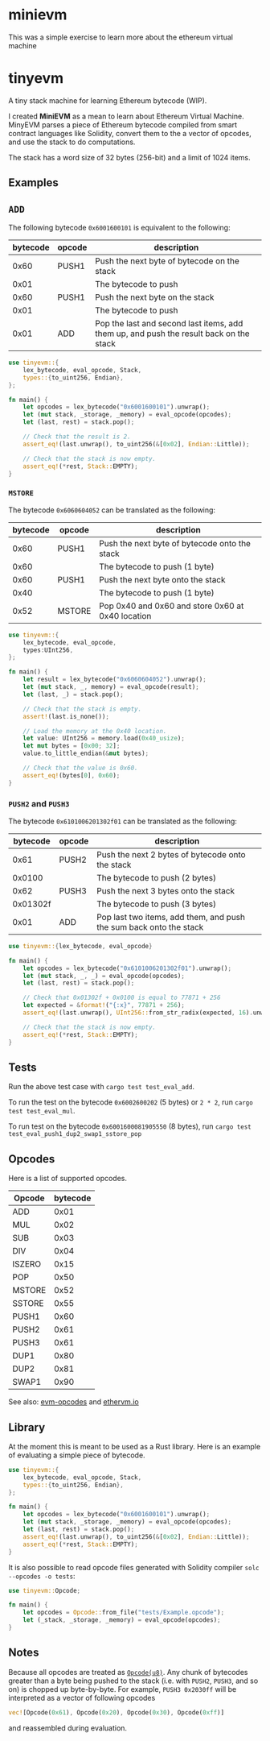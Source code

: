 # minievm
This was a simple exercise to learn more about the ethereum virtual machine
# tinyevm

A tiny stack machine for learning Ethereum bytecode (WIP).

I created **MiniEVM** as a mean to learn about Ethereum Virtual Machine. MinyEVM parses a piece of Ethereum bytecode compiled from smart contract languages like Solidity, convert them to the a vector of opcodes, and use the stack to do computations.

The stack has a word size of 32 bytes (256-bit) and a limit of 1024 items.

## Examples

## `ADD`

The following bytecode `0x6001600101` is equivalent to the following:

| bytecode |  opcode |                  description                  |
|----------|---------|-----------------------------------------------|
|   0x60   |  PUSH1  | Push the next byte of bytecode on the stack   |
|   0x01   |         | The bytecode to push                          |
|   0x60   |  PUSH1  | Push the next byte on the stack               |
|   0x01   |         | The bytecode to push                          |
|   0x01   |   ADD   | Pop the last and second last items, add them up, and push the result back on the stack |

```rust
use tinyevm::{
    lex_bytecode, eval_opcode, Stack,
    types::{to_uint256, Endian},
};

fn main() {
    let opcodes = lex_bytecode("0x6001600101").unwrap();
    let (mut stack, _storage, _memory) = eval_opcode(opcodes);
    let (last, rest) = stack.pop();

    // Check that the result is 2.
    assert_eq!(last.unwrap(), to_uint256(&[0x02], Endian::Little));

    // Check that the stack is now empty.
    assert_eq!(*rest, Stack::EMPTY);
}
```

### `MSTORE`

The bytecode `0x6060604052` can be translated as the following:

| bytecode |  opcode |                  description                  |
|----------|---------|-----------------------------------------------|
|   0x60   |  PUSH1  | Push the next byte of bytecode onto the stack |
|   0x60   |         | The bytecode to push (1 byte)                 |
|   0x60   |  PUSH1  | Push the next byte onto the stack             |
|   0x40   |         | The bytecode to push (1 byte)                 |
|   0x52   |  MSTORE | Pop 0x40 and 0x60 and store 0x60 at 0x40 location |

```rust
use tinyevm::{
    lex_bytecode, eval_opcode,
    types:UInt256,
};

fn main() {
    let result = lex_bytecode("0x6060604052").unwrap();
    let (mut stack, _, memory) = eval_opcode(result);
    let (last, _) = stack.pop();

    // Check that the stack is empty.
    assert!(last.is_none());

    // Load the memory at the 0x40 location.
    let value: UInt256 = memory.load(0x40_usize);
    let mut bytes = [0x00; 32];
    value.to_little_endian(&mut bytes);

    // Check that the value is 0x60.
    assert_eq!(bytes[0], 0x60);
}
```
### `PUSH2` and `PUSH3`

The bytecode `0x6101006201302f01` can be translated as the following:

| bytecode   |  opcode |                  description                     |
|------------|---------|--------------------------------------------------|
|   0x61     |  PUSH2  | Push the next 2 bytes of bytecode onto the stack |
|   0x0100   |         | The bytecode to push (2 bytes)                   |
|   0x62     |  PUSH3  | Push the next 3 bytes onto the stack             |
|   0x01302f |         | The bytecode to push (3 bytes)                   |
|   0x01     |  ADD    | Pop last two items, add them, and push the sum back onto the stack |

```rust
use tinyevm::{lex_bytecode, eval_opcode}

fn main() {
    let opcodes = lex_bytecode("0x6101006201302f01").unwrap();
    let (mut stack, _, _) = eval_opcode(opcodes);
    let (last, rest) = stack.pop();

    // Check that 0x01302f + 0x0100 is equal to 77871 + 256
    let expected = &format!("{:x}", 77871 + 256);
    assert_eq!(last.unwrap(), UInt256::from_str_radix(expected, 16).unwrap());

    // Check that the stack is now empty.
    assert_eq!(*rest, Stack::EMPTY);
}
```

## Tests

Run the above test case with `cargo test test_eval_add`.

To run the test on the bytecode `0x6002600202` (5 bytes) or `2 * 2`, run `cargo test test_eval_mul`.

To run test on the bytecode `0x6001600081905550` (8 bytes), run `cargo test test_eval_push1_dup2_swap1_sstore_pop`

## Opcodes

Here is a list of supported opcodes.

| Opcode | bytecode |
|--------|----------|
| ADD    | 0x01     |
| MUL    | 0x02     |
| SUB    | 0x03     |
| DIV    | 0x04     |
| ISZERO | 0x15     |
| POP    | 0x50     |
| MSTORE | 0x52     |
| SSTORE | 0x55     |
| PUSH1  | 0x60     |
| PUSH2  | 0x61     |
| PUSH3  | 0x61     |
| DUP1   | 0x80     |
| DUP2   | 0x81     |
| SWAP1  | 0x90     |

See also: [evm-opcodes](https://github.com/crytic/evm-opcodes) and [ethervm.io](https://ethervm.io/)

## Library

At the moment this is meant to be used as a Rust library. Here is an example of evaluating a simple piece of bytecode.

```rust
use tinyevm::{
    lex_bytecode, eval_opcode, Stack,
    types::{to_uint256, Endian},
};

fn main() {
    let opcodes = lex_bytecode("0x6001600101").unwrap();
    let (mut stack, _storage, _memory) = eval_opcode(opcodes);
    let (last, rest) = stack.pop();
    assert_eq!(last.unwrap(), to_uint256(&[0x02], Endian::Little));
    assert_eq!(*rest, Stack::EMPTY);
}
```

It is also possible to read opcode files generated with Solidity compiler `solc --opcodes -o tests`:

```rust
use tinyevm::Opcode;

fn main() {
    let opcodes = Opcode::from_file("tests/Example.opcode");
    let (_stack, _storage, _memory) = eval_opcode(opcodes);
}
```

## Notes

Because all opcodes are treated as [`Opcode(u8)`](./opcode.rs). Any chunk of bytecodes greater than a byte being pushed to the stack (i.e. with `PUSH2`, `PUSH3`, and so on) is chopped up byte-by-byte. For example, `PUSH3 0x2030ff` will be interpreted as a vector of following opcodes

```rust
vec![Opcode(0x61), Opcode(0x20), Opcode(0x30), Opcode(0xff)]
```

and reassembled during evaluation.
